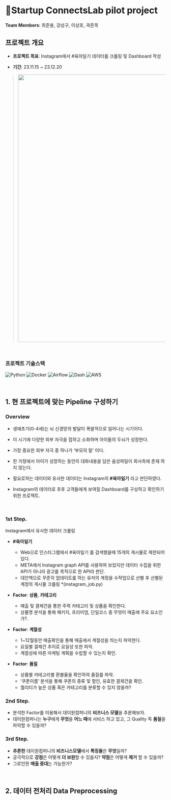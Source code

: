 # Startup ConnectsLab pilot project

**Team Members**: 최준용, 강성구, 이상호, 곽준목

## **프로젝트 개요**

- **프로젝트 목표**: Instagram에서 #육아일기 데이터를 크롤링 및 Dashboard 작성

- **기간**: 23.11.15 ~ 23.12.20

> <p align="center"><img src="assets/result.jpg" width="840"></p>


<br>

### 프로젝트 기술스택

![Python](https://img.shields.io/badge/Python-ffe74a.svg?style=flat&logo=Python&logoColor=blue) 
![Docker](https://img.shields.io/badge/Docker-4d77cf.svg?style=flat&logo=NumPy&logoColor=4dabcf)
![Airflow](https://img.shields.io/badge/Airflow-130654.svg?style=flat&logo=Pandas&logoColor=whitle) 
![Dash](https://img.shields.io/badge/Dash-11557C.svg?style=flat&logo=Matplotlib&logoColor=white) 
![AWS](https://img.shields.io/badge/AWS-262626.svg?style=flat&logo=Plotly&logoColor=white) 

<br>

## 1. 현 프로젝트에 맞는 Pipeline 구성하기

### **Overview**

- 생애초기(0-4세)는 뇌 신경망의 발달이 폭발적으로 일어나는 시기이다.

- 이 시기에 다양한 외부 자극을 접하고 소화하며 아이들의 두뇌가 성장한다.

- 가장 중요한 외부 자극 중 하나가 ‘부모의 말’ 이다.

- 한 가정에서 아이가 성장하는 동안의 대화내용을 담은 음성파일이 회사측에 존재 하지 않는다.

- 필요로하는 데이터와 유사한 데이터는 Instagram의 **#육아일기** 라고 판단하였다.

- Instagram의 데이터로 추후 고객들에게 보여질 Dashboard를 구상하고 확인하기 위한 프로젝트.

<br>

### **1st Step.**

Instagram에서 유사한 데이터 크롤링

* **#육아일기**
  * Web으로 인스타그램에서 #육아일기 를 검색했을때 15개의 게시물로 제한되어있다.
  * META에서 Instagram graph API를 사용하여 보았지만 데이터 수집을 위한 API가 아니라 광고를 목적으로 한 API라 판단.
  * 대안책으로 꾸준히 업데이트를 하는 유저의 계정을 수작업으로 선별 후 선별된 계정의 게시물 크롤링
     *(instagram_job.py)

* **Factor**: **상품**, **카테고리**
  * 매출 및 결제건을 통한 주력 카테고리 및 상품을 확인한다.
  * 상품명 분석을 통해 패키지, 프리미엄, 단일코스 중 무엇이 매출에 주요 요소인가?.

* **Factor**: **계절성**
  * 1~12월동안 매출확인을 통해 매출에서 계절성을 띄는지 파악한다.
  * 요일별 결제건 추이로 요일성 또한 파악.
  * 계절성에 따른 마케팅 계획을 수립할 수 있는지 확인.

* **Factor**: **품질**
  * 상품별 카테고리별 환불율을 확인하여 품질를 파악.
  * ‘쿠폰이름’ 분석을 통해 쿠폰의 종류 및 할인, 유효한 결제건을 확인.
  * 퀄리티가 높은 상품 혹은 카테고리를 분류할 수 있지 않을까?

### **2nd Step.**
* 분석한 Factor를 이용해서 데이원컴퍼니의 **비즈니스 모델**을 추론해보자.
* 데이원컴퍼니는 **누구**에게 **무엇**을 **어느 때**에 서비스 하고 있고, 그 Quality 즉 **품질**을 파악할 수 있을까?

### **3rd Step.**
* **추론한** 데이원컴퍼니의 **비즈니스모델**에서 **특징들**은 **무엇**일까?
* 궁극적으로 **강점**은 어떻게 **더 보완**할 수 있을지? **약점**은 어떻게 **제거** 할 수 있을까?
* 그로인한 **매출 증대**는 가능한가?

<br>

## 2. 데이터 전처리 Data Preprocessing
